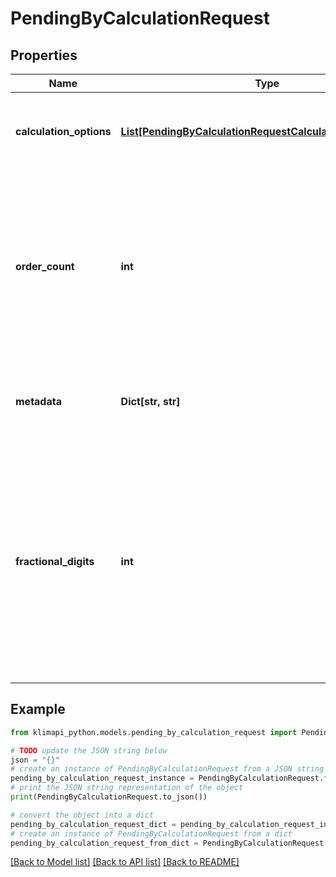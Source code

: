 # PendingByCalculationRequest


## Properties

Name | Type | Description | Notes
------------ | ------------- | ------------- | -------------
**calculation_options** | [**List[PendingByCalculationRequestCalculationOptionsInner]**](PendingByCalculationRequestCalculationOptionsInner.md) | An Array of [Calculation Options](https://klimapi.com/resources/factors). See the full list of supported options [here](https://klimapi.com/resources/factors). | 
**order_count** | **int** | The amount of pending Orders you want to receive. This is especially useful if you want to offer your customers several different projects for their compensation. | [optional] [default to 1]
**metadata** | **Dict[str, str]** | Add additional queryable information to the order as key-value pairs | [optional] 
**fractional_digits** | **int** | Normally, the calculation results are rounded to the nearest whole number. Specify here how many decimal places you would like to receive in addition. This only applies to calculation results, compensations are always made in whole kilograms | [optional] [default to 2]

## Example

```python
from klimapi_python.models.pending_by_calculation_request import PendingByCalculationRequest

# TODO update the JSON string below
json = "{}"
# create an instance of PendingByCalculationRequest from a JSON string
pending_by_calculation_request_instance = PendingByCalculationRequest.from_json(json)
# print the JSON string representation of the object
print(PendingByCalculationRequest.to_json())

# convert the object into a dict
pending_by_calculation_request_dict = pending_by_calculation_request_instance.to_dict()
# create an instance of PendingByCalculationRequest from a dict
pending_by_calculation_request_from_dict = PendingByCalculationRequest.from_dict(pending_by_calculation_request_dict)
```
[[Back to Model list]](../README.md#documentation-for-models) [[Back to API list]](../README.md#documentation-for-api-endpoints) [[Back to README]](../README.md)


